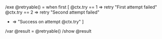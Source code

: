 /exe @retryable() = when first [
  @ctx.try == 1 => retry "First attempt failed"
  @ctx.try == 2 => retry "Second attempt failed"
  * => "Success on attempt @ctx.try"
]

/var @result = @retryable()
/show @result